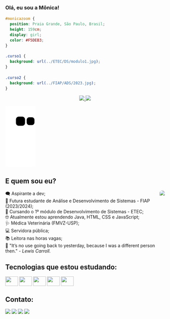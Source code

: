 ### Olá, eu sou a Mônica! 

~~~css
#monicazoom { 
  position: Praia Grande, São Paulo, Brasil; 
  height: 159cm; 
  display: girl; 
  color: #F5DEB3;
}

.curso1 {
  background: url(../ETEC/DS/modulo1.jpg);
}

.curso2 {
  background: url(../FIAP/ADS/2023.jpg);
}
~~~

<div>
<a href="https://github.com/monicaquintal">
<div align="center" style="display: inline_block">
  <img height="160em" src="https://github-readme-stats.vercel.app/api?username=monicaquintal&show_icons=true&theme=dracula&include_all_commits=true&count_private=true"/>
  <img height="160em" src="https://github-readme-stats.vercel.app/api/top-langs/?username=monicaquintal&layout=compact&langs_count=7&theme=dracula"/>
</div>

![Snake animation](https://github.com/monicaquintal/monicaquintal/blob/output/github-contribution-grid-snake.svg)
</a>
  
## E quem sou eu?
<img align="right" height="240" style="border-radius:70px;" src="https://i.imgur.com/Zh7Mwgq.gif">
<div>
🗨 Aspirante a dev; <br>
📝 Futura estudante de Análise e Desenvolvimento de Sistemas - FIAP (2023/2024); <br>
📔 Cursando o 1º módulo de Desenvolvimento de Sistemas - ETEC; <br>
🤓 Atualmente estou aprendendo Java, HTML, CSS e JavaScript; <br>
🩺 Médica Veterinária (FMVZ-USP); <br>
💻 Servidora pública; <br>
📚 Leitora nas horas vagas; <br>
💭 "It’s no use going back to yesterday, because I was a different person then." - <em>Lewis Carroll.</em>
<br>
</div>
  
## Tecnologias que estou estudando:
<div style="display: inline_block">
<img align="center" height="30" width="40" src="https://cdn.jsdelivr.net/gh/devicons/devicon/icons/java/java-original-wordmark.svg" />
<img align="center" height="30" width="40" src="https://cdn.jsdelivr.net/gh/devicons/devicon/icons/html5/html5-original-wordmark.svg" />
<img align="center" height="30" width="40" src="https://cdn.jsdelivr.net/gh/devicons/devicon/icons/css3/css3-original-wordmark.svg" />
<img align="center" height="30" width="40" src="https://cdn.jsdelivr.net/gh/devicons/devicon/icons/bootstrap/bootstrap-original.svg" />
<img align="center" height="30" width="40" src="https://cdn.jsdelivr.net/gh/devicons/devicon/icons/javascript/javascript-original.svg" />
</div>

## Contato:
<div style="display: inline_block">
<a href="https://instagram.com/monicazoom" target="_blank"><img src="https://img.shields.io/badge/-Instagram-%23E4405F?style=for-the-badge&logo=instagram&logoColor=white" target="_blank"></a>
<a href = "monica.zoom@gmail.com"><img src="https://img.shields.io/badge/Gmail-D14836?style=for-the-badge&logo=gmail&logoColor=white" target="_blank"></a>
<a href="https://www.linkedin.com/in/monicaquintal" target="_blank"><img src="https://img.shields.io/badge/-LinkedIn-%230077B5?style=for-the-badge&logo=linkedin&logoColor=white" target="_blank"></a>  
<a href="https://codepen.io/monicazoom"><img src="https://img.shields.io/badge/Codepen-000000?style=for-the-badge&logo=codepen&logoColor=white" target="_blank" /></a>
</div>

<!--
**monicaquintal/monicaquintal** is a ✨ _special_ ✨ repository because its `README.md` (this file) appears on your GitHub profile.

Here are some ideas to get you started:

- 🔭 I’m currently working on ...
- 🌱 I’m currently learning ...
- 👯 I’m looking to collaborate on ...
- 🤔 I’m looking for help with ...
- 💬 Ask me about ...
- 📫 How to reach me: ...
- 😄 Pronouns: ...
- ⚡ Fun fact: ...

<img align="right" height="160" style="border-radius:200px;" src="https://campuscode-site.s3-sa-east-1.amazonaws.com/newsletter/wfh_diapassando.gif">
<img align="right" height="260" style="border-radius:70px;" src="https://i.imgur.com/Zh7Mwgq.gif">
<img align="right" height="160em" style="border-radius:70px;" src=https://c.tenor.com/DBqjevyA2o4AAAAM/bongo-cat-codes.gif>

-->

